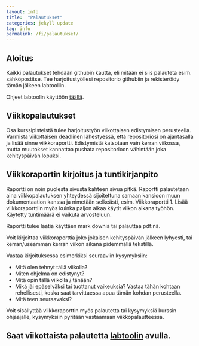 ```yaml
---
layout: info
title:  "Palautukset"
categories: jekyll update
tag: info
permalink: /fi/palautukset/
---
```


## Aloitus
Kaikki palautukset tehdään githubin kautta, eli mitään ei siis palauteta esim. sähköpostitse. Tee harjoitustyöllesi repositorio githubiin ja rekisteröidy tämän jälkeen labtooliin.

Ohjeet labtoolin käyttöön [täällä](../../fi/labtool/).

## Viikkopalautukset
Osa kurssipisteistä tulee harjoitustyön viikottaisen edistymisen perusteella. Varmista viikottaisen deadlinen lähestyessä, että repositoriosi on ajantasalla ja lisää sinne viikkoraportti. Edistymistä katsotaan vain kerran viikossa, mutta muutokset kannattaa pushata repositorioon vähintään joka kehityspäivän lopuksi.

## Viikkoraportin kirjoitus ja tuntikirjanpito
Raportti on noin puolesta sivusta kahteen sivua pitkä. Raportti palautetaan aina viikkopalautuksen yhteydessä sijoitettuna samaan kansioon muun dokumentaation kanssa ja nimetään selkeästi, esim. Viikkoraportti 1. Lisää viikkoraporttiin myös kuinka paljon aikaa käytit viikon aikana työhön. Käytetty tuntimäärä ei vaikuta arvosteluun.

Raportti tulee laatia käyttäen mark downia tai palauttaa pdf:nä.

Voit kirjoittaa viikkoraporttia joko jokaisen kehityspäivän jälkeen lyhyesti, tai kerran/useamman kerran viikon aikana pidemmällä tekstillä.

Vastaa kirjoituksessa esimerkiksi seuraaviin kysymyksiin:
- Mitä olen tehnyt tällä viikolla?
- Miten ohjelma on edistynyt?
- Mitä opin tällä viikolla / tänään?
- Mikä jäi epäselväksi tai tuottanut vaikeuksia? Vastaa tähän kohtaan rehellisesti, koska saat tarvittaessa apua tämän kohdan perusteella.
- Mitä teen seuraavaksi?

Voit sisällyttää viikkoraporttin myös palautetta tai kysymyksiä kurssin ohjaajalle, kysymyksiin pyritään vastaamaan viikkopalautteessa.

## Saat viikottaista palautetta [labtoolin](https://studies.cs.helsinki.fi/labtool/) avulla.
